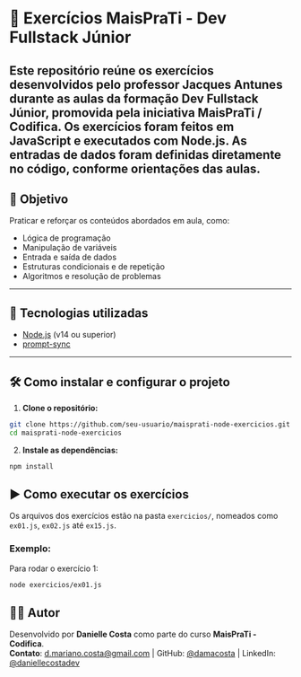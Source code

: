 # 🚀 Exercícios MaisPraTi - Dev Fullstack Júnior

Este repositório reúne os exercícios desenvolvidos pelo professor Jacques Antunes durante as aulas da formação **Dev Fullstack Júnior**, promovida pela iniciativa **MaisPraTi / Codifica**.
Os exercícios foram feitos em **JavaScript** e executados com **Node.js**. As entradas de dados foram definidas diretamente no código, conforme orientações das aulas.
---

## 🎯 Objetivo

Praticar e reforçar os conteúdos abordados em aula, como:
- Lógica de programação  
- Manipulação de variáveis  
- Entrada e saída de dados  
- Estruturas condicionais e de repetição  
- Algoritmos e resolução de problemas    
---

## 🧰 Tecnologias utilizadas

- [Node.js](https://nodejs.org/) (v14 ou superior)
- [prompt-sync](https://www.npmjs.com/package/prompt-sync)

---

## 🛠️ Como instalar e configurar o projeto

1. **Clone o repositório:**

```bash
git clone https://github.com/seu-usuario/maisprati-node-exercicios.git
cd maisprati-node-exercicios
```

2. **Instale as dependências:**

```bash
npm install
```

## ▶️ Como executar os exercícios

Os arquivos dos exercícios estão na pasta `exercicios/`, nomeados como `ex01.js`, `ex02.js` até `ex15.js`.

### Exemplo:

Para rodar o exercício 1:

```bash
node exercicios/ex01.js
```

## 👨‍💻 Autor

Desenvolvido por **Danielle Costa** como parte do curso **MaisPraTi - Codifica**.  
**Contato**: d.mariano.costa@gmail.com | GitHub: [@damacosta](https://github.com/damacosta) | LinkedIn: [@daniellecostadev](https://www.linkedin.com/in/daniellecostadev/)
